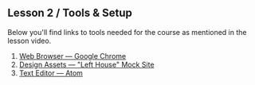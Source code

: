 ## Lesson 2 / Tools & Setup  

Below you'll find links to tools needed for the course as mentioned in the lesson video.

1. [Web Browser — Google Chrome](https://www.google.com/chrome)
2. [Design Assets — "Left House" Mock Site](https://github.com/scottusrobus/become-a-web-developer/raw/master/01-html-starter/asset-package/left-house-package.zip)
3. [Text Editor — Atom](https://www.atom.io)

